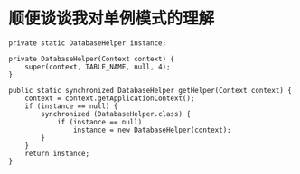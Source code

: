 # 顺便谈谈我对单例模式的理解

	private static DatabaseHelper instance;

    private DatabaseHelper(Context context) {
        super(context, TABLE_NAME, null, 4);
    }

    public static synchronized DatabaseHelper getHelper(Context context) {
        context = context.getApplicationContext();
        if (instance == null) {
            synchronized (DatabaseHelper.class) {
                if (instance == null)
                    instance = new DatabaseHelper(context);
            }
        }
        return instance;
    }
